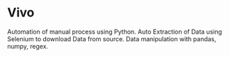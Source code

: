 # Vivo
Automation of manual process using Python.
Auto Extraction of Data using Selenium to download Data from source.
Data manipulation with pandas, numpy, regex.
